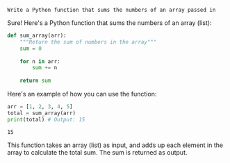 ```chatgpt
Write a Python function that sums the numbers of an array passed in
```

Sure! Here's a Python function that sums the numbers of an array (list):
```python
def sum_array(arr):
    """Return the sum of numbers in the array"""
    sum = 0
    
    for n in arr:
        sum += n
    
    return sum
```

Here's an example of how you can use the function:
```python
arr = [1, 2, 3, 4, 5]
total = sum_array(arr)
print(total) # Output: 15
```
```output
15
```

This function takes an array (list) as input, and adds up each element in the array to calculate the total sum. The sum is returned as output.
